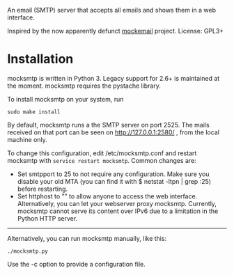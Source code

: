 An email (SMTP) server that accepts all emails and shows them in a web interface.

Inspired by the now apparently defunct [mockemail](http://mockemail.sourceforge.net/) project.
License: GPL3+

Installation
============

mocksmtp is written in Python 3. Legacy support for 2.6+ is maintained at the moment.
mocksmtp requires the pystache library.

To install mocksmtp on your system, run

    sudo make install

By default, mocksmtp runs a the SMTP server on port 2525. The mails received on that port can be seen on http://127.0.0.1:2580/ , from the local machine only.

To change this configuration, edit /etc/mocksmtp.conf and restart mocksmtp with `service restart mocksmtp`. Common changes are:

* Set smtpport to 25 to not require any configuration. Make sure you disable your old MTA (you can find it with $ netstat -ltpn | grep :25) before restarting.
* Set httphost to "" to allow anyone to access the web interface. Alternatively, you can let your webserver proxy mocksmtp. Currently, mocksmtp cannot serve its content over IPv6 due to a limitation in the Python HTTP server.

-----

Alternatively, you can run mocksmtp manually, like this:

    ./mocksmtp.py

Use the -c option to provide a configuration file.
